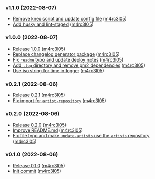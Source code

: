 ### v1.1.0 (2022-08-07)

- [Remove knex script and update config file](https://github.com/M4RC3L05/music-follower/commit/296b2bcd8ab2e7809c62a7670b5bbf0d0e2cd23f) ([m4rc3l05](mailto:15786310+M4RC3L05@users.noreply.github.com))
- [Add husky and lint-staged](https://github.com/M4RC3L05/music-follower/commit/fc27d56fb68989a37f161fdfcdd2cf62438cf7d6) ([m4rc3l05](mailto:15786310+M4RC3L05@users.noreply.github.com))

### v1.0.0 (2022-08-07)

- [Release 1.0.0](https://github.com/M4RC3L05/music-follower/commit/099d63aa553abfc362be2ecb24dc60c82910f8b8) ([m4rc3l05](mailto:15786310+M4RC3L05@users.noreply.github.com))
- [Replace changelog generator package](https://github.com/M4RC3L05/music-follower/commit/406e6a637e2c780de30d3121220b99141dc671ec) ([m4rc3l05](mailto:15786310+M4RC3L05@users.noreply.github.com))
- [Fix `readme` typo and update deploy notes](https://github.com/M4RC3L05/music-follower/commit/39def753055e6432bb079ac1afbd5a4af0dc8fd9) ([m4rc3l05](mailto:15786310+M4RC3L05@users.noreply.github.com))
- [Add `.log` directory and remove pm2 dependencies](https://github.com/M4RC3L05/music-follower/commit/5a5bcc0111a68603f9da5d7e88dc7a0b8d7bc379) ([m4rc3l05](mailto:15786310+M4RC3L05@users.noreply.github.com))
- [Use iso string for time in logger](https://github.com/M4RC3L05/music-follower/commit/3f5ef322110863dea3395ab1ae0f2a06b4cf39c7) ([m4rc3l05](mailto:15786310+M4RC3L05@users.noreply.github.com))

### v0.2.1 (2022-08-06)

- [Release 0.2.1](https://github.com/M4RC3L05/music-follower/commit/6a8a227127cf3820b290213763d21d910d15cf5f) ([m4rc3l05](mailto:15786310+M4RC3L05@users.noreply.github.com))
- [Fix import for `artist-repository`](https://github.com/M4RC3L05/music-follower/commit/a4590b2ccaaabf14f6ea51f693bd5ca54d08e718) ([m4rc3l05](mailto:15786310+M4RC3L05@users.noreply.github.com))

### v0.2.0 (2022-08-06)

- [Release 0.2.0](https://github.com/M4RC3L05/music-follower/commit/09275ca6848f6e5ce1e89c3c8f6be264e344d39a) ([m4rc3l05](mailto:15786310+M4RC3L05@users.noreply.github.com))
- [Improve README.md](https://github.com/M4RC3L05/music-follower/commit/019e7cb5f2668fcf5b41406b20fc69fc7a5c8d1e) ([m4rc3l05](mailto:15786310+M4RC3L05@users.noreply.github.com))
- [Fix file typo and make `update-artists` use the `artists` repository](https://github.com/M4RC3L05/music-follower/commit/f08b91a2439484b0f42213217dc9146ed5b7195f) ([m4rc3l05](mailto:15786310+M4RC3L05@users.noreply.github.com))

### v0.1.0 (2022-08-06)

- [Release 0.1.0](https://github.com/M4RC3L05/music-follower/commit/387f372bcb7b3911d5f6850b4440342ed58f889c) ([m4rc3l05](mailto:15786310+M4RC3L05@users.noreply.github.com))
- [Init commit](https://github.com/M4RC3L05/music-follower/commit/00543e0ba64d4d4329829206c7dc3b2cd68cc682) ([m4rc3l05](mailto:15786310+M4RC3L05@users.noreply.github.com))
